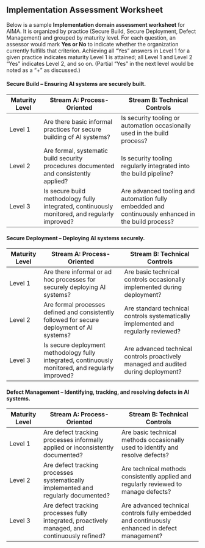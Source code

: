 ## Implementation Assessment Worksheet

Below is a sample **Implementation domain assessment worksheet** for AIMA. It is organized by practice (Secure Build, Secure Deployment, Defect Management) and grouped by maturity level. For each question, an assessor would mark **Yes or No** to indicate whether the organization currently fulfills that criterion. Achieving all “Yes” answers in Level 1 for a given practice indicates maturity Level 1 is attained; all Level 1 and Level 2 “Yes” indicates Level 2, and so on. (Partial “Yes” in the next level would be noted as a “+” as discussed.)

#### Secure Build – Ensuring AI systems are securely built.

| Maturity Level | Stream A: Process-Oriented                                                                    | Stream B: Technical Controls                                                                       |
| -------------- | --------------------------------------------------------------------------------------------- | -------------------------------------------------------------------------------------------------- |
| Level 1        | Are there basic informal practices for secure building of AI systems?                         | Is security tooling or automation occasionally used in the build process?                          |
| Level 2        | Are formal, systematic build security procedures documented and consistently applied?         | Is security tooling regularly integrated into the build pipeline?                                  |
| Level 3        | Is secure build methodology fully integrated, continuously monitored, and regularly improved? | Are advanced tooling and automation fully embedded and continuously enhanced in the build process? |

#### Secure Deployment – Deploying AI systems securely.

| Maturity Level | Stream A: Process-Oriented                                                                         | Stream B: Technical Controls                                                       |
| -------------- | -------------------------------------------------------------------------------------------------- | ---------------------------------------------------------------------------------- |
| Level 1        | Are there informal or ad hoc processes for securely deploying AI systems?                          | Are basic technical controls occasionally implemented during deployment?           |
| Level 2        | Are formal processes defined and consistently followed for secure deployment of AI systems?        | Are standard technical controls systematically implemented and regularly reviewed? |
| Level 3        | Is secure deployment methodology fully integrated, continuously monitored, and regularly improved? | Are advanced technical controls proactively managed and audited during deployment? |

#### Defect Management – Identifying, tracking, and resolving defects in AI systems.

| Maturity Level | Stream A: Process-Oriented                                                                     | Stream B: Technical Controls                                                                   |
| -------------- | ---------------------------------------------------------------------------------------------- | ---------------------------------------------------------------------------------------------- |
| Level 1        | Are defect tracking processes informally applied or inconsistently documented?                 | Are basic technical methods occasionally used to identify and resolve defects?                 |
| Level 2        | Are defect tracking processes systematically implemented and regularly documented?             | Are technical methods consistently applied and regularly reviewed to manage defects?           |
| Level 3        | Are defect tracking processes fully integrated, proactively managed, and continuously refined? | Are advanced technical controls fully embedded and continuously enhanced in defect management? |

